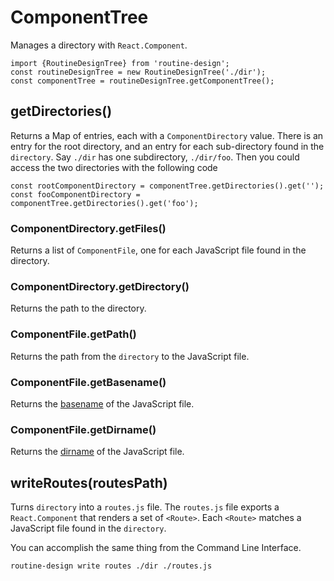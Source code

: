 # ComponentTree

Manages a directory with `React.Component`. 
```
import {RoutineDesignTree} from 'routine-design';
const routineDesignTree = new RoutineDesignTree('./dir');
const componentTree = routineDesignTree.getComponentTree();
```

## getDirectories()

Returns a Map of entries, each with a `ComponentDirectory` value. There is an entry for the root directory, and an entry for each sub-directory found in the `directory`. Say `./dir` has one subdirectory, `./dir/foo`. Then you could access the two directories with the following code
```
const rootComponentDirectory = componentTree.getDirectories().get('');
const fooComponentDirectory = componentTree.getDirectories().get('foo');
```

### ComponentDirectory.getFiles()

Returns a list of `ComponentFile`, one for each JavaScript file found in the directory.

### ComponentDirectory.getDirectory()

Returns the path to the directory.

### ComponentFile.getPath()

Returns the path from the `directory` to the JavaScript file.

### ComponentFile.getBasename()

Returns the [basename](https://nodejs.org/api/path.html#path_path_basename_path_ext) of the JavaScript file.

### ComponentFile.getDirname()

Returns the [dirname](https://nodejs.org/api/path.html#path_path_dirname_path) of the JavaScript file.

## writeRoutes(routesPath)

Turns `directory` into a `routes.js` file. The `routes.js`  file exports a `React.Component` that renders a set of `<Route>`. Each `<Route>` matches a JavaScript file found in the `directory`.

You can accomplish the same thing from the Command Line Interface. 
```
routine-design write routes ./dir ./routes.js
```

